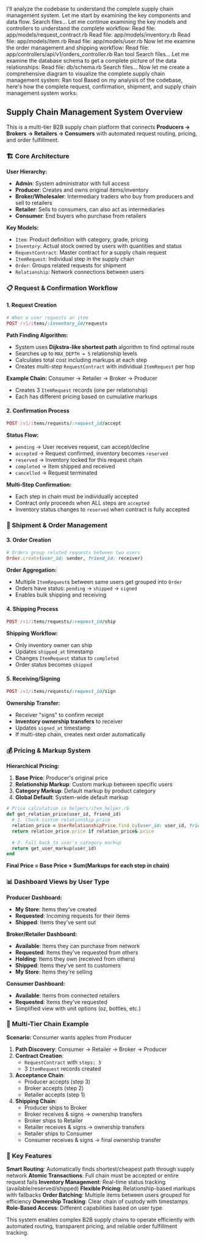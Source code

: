 I'll analyze the codebase to understand the complete supply chain management system. Let me start by examining the key components and data flow.
Search files...
Let me continue examining the key models and controllers to understand the complete workflow:
Read file: app/models/request_contract.rb
Read file: app/models/inventory.rb
Read file: app/models/item.rb
Read file: app/models/user.rb
Now let me examine the order management and shipping workflow:
Read file: app/controllers/api/v1/orders_controller.rb
Ran tool
Search files...
Let me examine the database schema to get a complete picture of the data relationships:
Read file: db/schema.rb
Search files...
Now let me create a comprehensive diagram to visualize the complete supply chain management system:
Ran tool
Based on my analysis of the codebase, here's how the complete request, confirmation, shipment, and supply chain management system works:

## **Supply Chain Management System Overview**

This is a multi-tier B2B supply chain platform that connects **Producers → Brokers → Retailers → Consumers** with automated request routing, pricing, and order fulfillment.

### **🏗️ Core Architecture**

**User Hierarchy:**
- **Admin**: System administrator with full access
- **Producer**: Creates and owns original items/inventory
- **Broker/Wholesaler**: Intermediary traders who buy from producers and sell to retailers
- **Retailer**: Sells to consumers, can also act as intermediaries
- **Consumer**: End buyers who purchase from retailers

**Key Models:**
- `Item`: Product definition with category, grade, pricing
- `Inventory`: Actual stock owned by users with quantities and status
- `RequestContract`: Master contract for a supply chain request
- `ItemRequest`: Individual step in the supply chain
- `Order`: Groups related requests for shipment
- `Relationship`: Network connections between users

### **📋 Request & Confirmation Workflow**

#### **1. Request Creation**
```ruby
# When a user requests an item
POST /v1/items/:inventory_id/requests
```

**Path Finding Algorithm:**
- System uses **Dijkstra-like shortest path** algorithm to find optimal route
- Searches up to `MAX_DEPTH = 5` relationship levels
- Calculates total cost including markups at each step
- Creates multi-step `RequestContract` with individual `ItemRequest` per hop

**Example Chain:** Consumer → Retailer → Broker → Producer
- Creates 3 `ItemRequest` records (one per relationship)
- Each has different pricing based on cumulative markups

#### **2. Confirmation Process**
```ruby
POST /v1/items/requests/:request_id/accept
```

**Status Flow:**
- `pending` → User receives request, can accept/decline
- `accepted` → Request confirmed, inventory becomes `reserved`
- `reserved` → Inventory locked for this request chain
- `completed` → Item shipped and received
- `cancelled` → Request terminated

**Multi-Step Confirmation:**
- Each step in chain must be individually accepted
- Contract only proceeds when ALL steps are `accepted`
- Inventory status changes to `reserved` when contract is fully accepted

### **🚚 Shipment & Order Management**

#### **3. Order Creation**
```ruby
# Orders group related requests between two users
Order.create(user_id: sender, friend_id: receiver)
```

**Order Aggregation:**
- Multiple `ItemRequest`s between same users get grouped into `Order`
- Orders have status: `pending` → `shipped` → `signed`
- Enables bulk shipping and receiving

#### **4. Shipping Process**
```ruby
POST /v1/items/requests/:request_id/ship
```

**Shipping Workflow:**
- Only inventory owner can ship
- Updates `shipped_at` timestamp
- Changes `ItemRequest` status to `completed`
- Order status becomes `shipped`

#### **5. Receiving/Signing**
```ruby
POST /v1/items/requests/:request_id/sign
```

**Ownership Transfer:**
- Receiver "signs" to confirm receipt
- **Inventory ownership transfers** to receiver
- Updates `signed_at` timestamp
- If multi-step chain, creates next order automatically

### **💰 Pricing & Markup System**

**Hierarchical Pricing:**
1. **Base Price**: Producer's original price
2. **Relationship Markup**: Custom markup between specific users
3. **Category Markup**: Default markup by product category
4. **Global Default**: System-wide default markup

```ruby
# Price calculation in helpers/item_helper.rb
def get_relation_price(user_id, friend_id)
  # 1. Check custom relationship price
  relation_price = UserRelationshipPrice.find_by(user_id: user_id, friend_id: friend_id)
  return relation_price.price if relation_price&.price
  
  # 2. Fall back to user's category markup
  return get_user_markup(user_id)
end
```

**Final Price = Base Price + Sum(Markups for each step in chain)**

### **📊 Dashboard Views by User Type**

**Producer Dashboard:**
- **My Store**: Items they've created
- **Requested**: Incoming requests for their items
- **Shipped**: Items they've sent out

**Broker/Retailer Dashboard:**
- **Available**: Items they can purchase from network
- **Requested**: Items they've requested from others
- **Holding**: Items they own (received from others)
- **Shipped**: Items they've sent to customers
- **My Store**: Items they're selling

**Consumer Dashboard:**
- **Available**: Items from connected retailers
- **Requested**: Items they've requested
- Simplified view with unit options (oz, bottles, etc.)

### **🔄 Multi-Tier Chain Example**

**Scenario:** Consumer wants apples from Producer
1. **Path Discovery**: Consumer → Retailer → Broker → Producer
2. **Contract Creation**: 
   - `RequestContract` with `steps: 3`
   - 3 `ItemRequest` records created
3. **Acceptance Chain**:
   - Producer accepts (step 3)
   - Broker accepts (step 2) 
   - Retailer accepts (step 1)
4. **Shipping Chain**:
   - Producer ships to Broker
   - Broker receives & signs → ownership transfers
   - Broker ships to Retailer  
   - Retailer receives & signs → ownership transfers
   - Retailer ships to Consumer
   - Consumer receives & signs → final ownership transfer

### **🎯 Key Features**

**Smart Routing**: Automatically finds shortest/cheapest path through supply network
**Atomic Transactions**: Full chain must be accepted or entire request fails
**Inventory Management**: Real-time status tracking (available/reserved/shipped)
**Flexible Pricing**: Relationship-based markups with fallbacks
**Order Batching**: Multiple items between users grouped for efficiency
**Ownership Tracking**: Clear chain of custody with timestamps
**Role-Based Access**: Different capabilities based on user type

This system enables complex B2B supply chains to operate efficiently with automated routing, transparent pricing, and reliable order fulfillment tracking.
